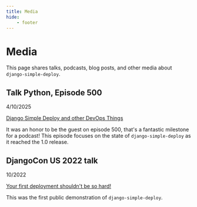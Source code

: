 ```yaml
---
title: Media
hide:
    - footer
---
```


# Media

This page shares talks, podcasts, blog posts, and other media about `django-simple-deploy`.

## Talk Python, Episode 500

4/10/2025

[Django Simple Deploy and other DevOps Things](https://talkpython.fm/episodes/show/500/django-simple-deploy-and-other-devops-things)

It was an honor to be the guest on episode 500, that's a fantastic milestone for a podcast! This episode focuses on the state of `django-simple-deploy` as it reached the 1.0 release.

## DjangoCon US 2022 talk

10/2022

[Your first deployment shouldn't be so hard!]((https://www.youtube.com/watch?v=l17ZZrQnK4c))

This was the first public demonstration of `django-simple-deploy`.
